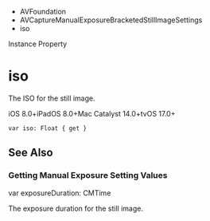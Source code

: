 

- AVFoundation
- AVCaptureManualExposureBracketedStillImageSettings
-  iso 

Instance Property

# iso

The ISO for the still image.

iOS 8.0+iPadOS 8.0+Mac Catalyst 14.0+tvOS 17.0+

``` source
var iso: Float { get }
```

## See Also

### Getting Manual Exposure Setting Values

var exposureDuration: CMTime

The exposure duration for the still image.

